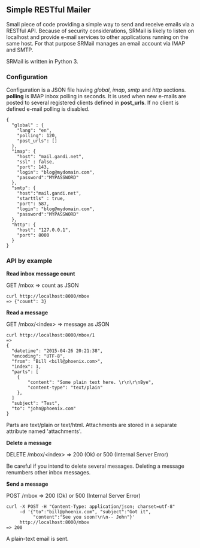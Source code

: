 ## Simple RESTful Mailer

Small piece of code providing a simple way to send and receive emails via a
RESTful API. Because of security considerations, SRMail is likely to listen on
localhost and provide e-mail services to other applications running on the same
host. For that purpose SRMail manages an email account via IMAP and SMTP.

SRMail is written in Python 3.

### Configuration 

Configuration is a JSON file having *global*, *imap*, *smtp* and *http*
sections. **polling** is IMAP inbox polling in seconds. It is used when new
e-mails are posted to several registered clients defined in **post_urls**. If
no client is defined e-mail polling is disabled.    

    { 
      "global" : {
        "lang": "en",
        "polling": 120,
        "post_urls": []
      },
      "imap": {
        "host": "mail.gandi.net",
        "ssl" : false,
        "port": 143,
        "login": "blog@mydomain.com",
        "password":"MYPASSWORD"
      },
      "smtp": {
        "host":"mail.gandi.net",
        "starttls" : true,
        "port": 587,
        "login": "blog@mydomain.com",
        "password":"MYPASSWORD"
      },
      "http": {
        "host": "127.0.0.1",
        "port": 8000
      }
    }

### API by example

**Read inbox message count**

GET /mbox => count as JSON

    curl http://localhost:8000/mbox 
    => {"count": 3}

**Read a message**

GET /mbox/\<index\> => message as JSON

    curl http://localhost:8000/mbox/1 
    =>
    {
      "datetime": "2015-04-26 20:21:38",
      "encoding": "UTF-8",
      "from": "Bill <bill@phoenix.com>",
      "index": 1,
      "parts": [
        {
            "content": "Some plain text here. \r\n\r\nBye",
            "content-type": "text/plain"
        },
      ]
      "subject": "Test",
      "to": "john@phoenix.com"
    }

Parts are text/plain or text/html.
Attachments are stored in a separate attribute named 'attachments'.

**Delete a message**

DELETE /mbox/\<index\> => 200 (Ok) or 500 (Internal Server Error)

Be careful if you intend to delete several messages. Deleting a message 
renumbers other inbox messages.

**Send a message**

POST /mbox => 200 (Ok) or 500 (Internal Server Error)

    curl -X POST -H "Content-Type: application/json; charset=utf-8" 
         -d '{"to":"bill@phoenix.com", "subject":"Got it", 
              "content":"See you soon!\n\n-- John"}'
         http://localhost:8000/mbox
    => 200

A plain-text email is sent.
